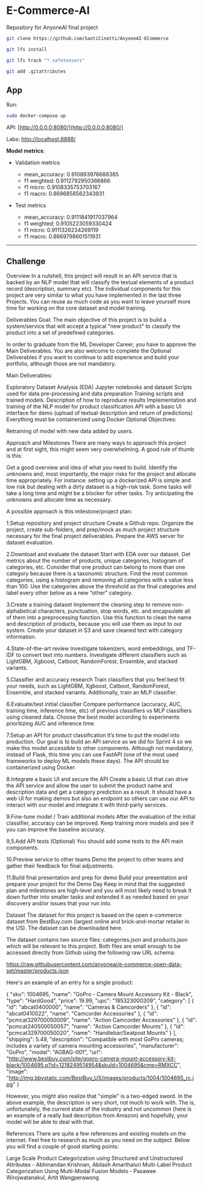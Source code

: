 # E-Commerce-AI
Repository for AnyoneAI final project 

```bash
git clone https://github.com/SantiCinotti/AnyoneAI-ECommerce

git lfs install

git lfs track "*.safetensors"

git add .gitattributes
```


## App

Run:

```bash
sudo docker-compose up
```


API:
[http://0.0.0.0:8080/](http://0.0.0.0:8080/)


Labs:
[http://localhost:8888/](http://localhost:8888/)


**Model metrics**:

- Validation metrics 
    -   mean_accuracy: 0.910893976688385
    -   f1 weighted: 0.9112792950366866
    -   f1 micro: 0.9108335753703167
    -   f1 macro: 0.8696858562343931

- Test metrics 
    -   mean_accuracy: 0.9111841917037964
    -   f1 weighted: 0.9105223059330424
    -   f1 micro: 0.9111326234269119
    -   f1 macro: 0.8669798601511931


---

##  Challenge

Overview
In a nutshell, this project will result in an API service that is backed by an NLP model that will classify the textual elements of a product record (description, summary etc). The individual components for this project are very similar to what you have implemented in the last three Projects. You can reuse as much code as you want to leave yourself more time for working on the core dataset and model training.


Deliverables 
Goal: The main objective of this project is to build a system/service that will accept a typical "new product"  to classify the product into a set of predefined categories.

In order to graduate from the ML Developer Career, you have to approve the Main Deliverables. You are also welcome to complete the Optional Deliverables if you want to continue to add experience and build your portfolio, although those are not mandatory. 


Main Deliverables:

Exploratory Dataset Analysis (EDA) Jupyter notebooks and dataset
Scripts used for data pre-processing and data preparation
Training scripts and trained models. Description of how to reproduce results
Implementation and training of the NLP model for product classification
API with a basic UI interface for demo (upload of textual description and return of predictions)
Everything must be containerized using Docker
Optional Objectives:

Retraining of model with new data added by users.


Approach and Milestones
There are many ways to approach this project and at first sight, this might seem very overwhelming. A good rule of thumb is this:

Get a good overview and idea of what you need to build.
Identify the unknowns and, most importantly, the major risks for the project and allocate time appropriately. For instance: setting up a dockerized API is simple and low risk but dealing with a dirty dataset is a high-risk task. 
Some tasks will take a long time and might be a blocker for other tasks. Try anticipating the unknowns and allocate time as necessary.



A possible approach is this milestone/project plan:

1.Setup repository and project structure
Create a Github repo. Organize the project, create sub-folders, and prep/mock as much project structure necessary for the final project deliverables. Prepare the AWS server for dataset evaluation.

2.Download and evaluate the dataset
Start with EDA over our dataset. Get metrics about the number of products, unique categories, histogram of categories, etc. Consider that one product can belong to more than one category because there is a taxonomic structure. 
Find the most common categories, using a histogram and removing all categories with a value less than 100. Use the categories above the threshold as the final categories and label every other below as a new “other” category.

3.Create a training dataset
Implement the cleaning step to remove non-alphabetical characters, punctuation, stop words, etc. and encapsulate all of them into a preprocessing function. Use this function to clean the name and description of products, because you will use them as input to our system.
Create your dataset in S3 and save cleaned text with category information.

4.State-of-the-art review
Investigate tokenizers, word embeddings, and TF-IDF to convert text into numbers. 
Investigate different classifiers such as LightGBM, Xgboost, Catboot, RandomForest, Ensemble, and stacked variants.

5.Classifier and accuracy research
Train classifiers that you feel best fit your needs, such as LightGBM, Xgboost, Catboot, RandomForest, Ensemble, and stacked variants. Additionally, train an MLP classifier.

6.Evaluate/test initial classifier
Compare performance (accuracy, AUC, training time, inference time, etc) of previous classifiers vs MLP classifiers using cleaned data.
Choose the best model according to experiments prioritizing AUC and inference time.

7.Setup an API for product classification
It’s time to put the model into production. Our goal is to build an API service as we did for Sprint 4 so we make this model accessible to other components. Although not mandatory, instead of Flask, this time you can use FastAPI (one of the most used frameworks to deploy ML models these days). The API should be containerized using Docker.

8.Integrate a basic UI and secure the API
Create a basic UI that can drive the API service and allow the user to submit the product name and description data and get a category prediction as a result. It should have a web UI for making demos but also an endpoint so others can use our API to interact with our model and integrate it with third-party services. 

9.Fine-tune model / Train additional models
After the evaluation of the initial classifier, accuracy can be improved. Keep training more models and see if you can improve the baseline accuracy. 

9,5.Add API tests (Optional)
You should add some tests to the API main components.

10.Preview service to other teams
Demo the project to other teams and gather their feedback for final adjustments.

11.Build final presentation and prep for demo
Build your presentation and prepare your project for the Demo Day
Keep in mind that the suggested plan and milestones are high-level and you will most likely need to break it down further into smaller tasks and extended it as needed based on your discovery and/or issues that your run into.




Dataset
The dataset for this project is based on the open e-commerce dataset from BestBuy.com (largest online and brick-and-mortar retailer in the US). The dataset can be downloaded here.

The dataset contains two source files: categories.json and products.json which will be relevant to this project. Both files are small enough to be accessed directly from Github using the following raw URL schema:

https://raw.githubusercontent.com/anyoneai/e-commerce-open-data-set/master/products.json

Here's an example of an entry for a single product:

{
        "sku": 1004695,
        "name": "GoPro - Camera Mount Accessory Kit - Black",
        "type": "HardGood",
        "price": 19.99,
        "upc": "185323000309",
        "category":
        [
            {
                "id": "abcat0400000",
                "name": "Cameras & Camcorders"
            },
            {
                "id": "abcat0410022",
                "name": "Camcorder Accessories"
            },
            {
                "id": "pcmcat329700050009",
                "name": "Action Camcorder Accessories"
            },
            {
                "id": "pcmcat240500050057",
                "name": "Action Camcorder Mounts"
            },
            {
                "id": "pcmcat329700050020",
                "name": "Handlebar/Seatpost Mounts"
            }
        ],
        "shipping": 5.49,
        "description": "Compatible with most GoPro cameras; includes a variety of camera mounting accessories",
        "manufacturer": "GoPro",
        "model": "AGBAG-001",
        "url": "http://www.bestbuy.com/site/gopro-camera-mount-accessory-kit-black/1004695.p?id=1218249514954&skuId=1004695&cmp=RMXCC",
        "image": "http://img.bbystatic.com/BestBuy_US/images/products/1004/1004695_rc.jpg"
  }
		
 
However, you might also realize that "simple" is a two-edged sword. In the above example, the description is very short, not much to work with. The is, unfortunately, the current state of the industry and not uncommon (here is an example of a really bad description from Amazon) and hopefully, your model will be able to deal with that.

References
There are quite a few references and existing models on the internet. Feel free to research as much as you need on the subject. Below you will find a couple of good starting points:

Large Scale Product Categorization using Structured and Unstructured Attributes - Abhinandan Krishnan, Abilash Amarthaluri
Multi-Label Product Categorization Using Multi-Modal Fusion Models - Pasawee Wirojwatanakul, Artit Wangperawong

